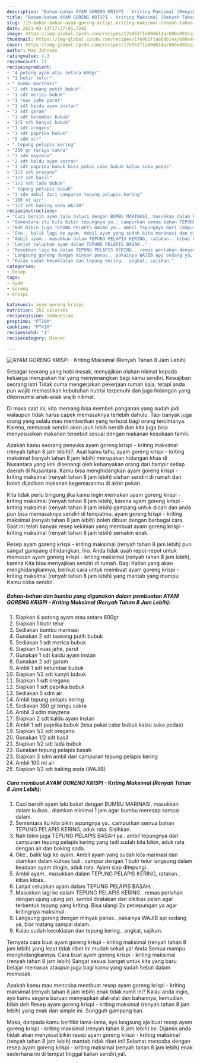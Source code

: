 ```yaml
---
description: "Bahan-bahan AYAM GORENG KRISPI - Kriting Maksimal (Renyah Tahan 8 Jam Lebih) yang nikmat Untuk Jualan"
title: "Bahan-bahan AYAM GORENG KRISPI - Kriting Maksimal (Renyah Tahan 8 Jam Lebih) yang nikmat Untuk Jualan"
slug: 119-bahan-bahan-ayam-goreng-krispi-kriting-maksimal-renyah-tahan-8-jam-lebih-yang-nikmat-untuk-jualan
date: 2021-03-13T17:27:01.724Z
image: https://img-global.cpcdn.com/recipes/17e961f1a80db14a/680x482cq70/ayam-goreng-krispi-kriting-maksimal-renyah-tahan-8-jam-lebih-foto-resep-utama.jpg
thumbnail: https://img-global.cpcdn.com/recipes/17e961f1a80db14a/680x482cq70/ayam-goreng-krispi-kriting-maksimal-renyah-tahan-8-jam-lebih-foto-resep-utama.jpg
cover: https://img-global.cpcdn.com/recipes/17e961f1a80db14a/680x482cq70/ayam-goreng-krispi-kriting-maksimal-renyah-tahan-8-jam-lebih-foto-resep-utama.jpg
author: Mae Johnson
ratingvalue: 4.3
reviewcount: 11
recipeingredient:
- "4 potong ayam atau setara 600gr"
- "1 butir telur"
- " bumbu marinasi"
- "2 sdt bawang putih bubuk"
- "1 sdt merica bubuk"
- "1 ruas jahe parut"
- "1 sdt kaldu ayam instan"
- "2 sdt garam"
- "1 sdt ketumbar bubuk"
- "1/2 sdt kunyit bubuk"
- "1 sdt oregano"
- "1 sdt paprika bubuk"
- "5 sdm air"
- " tepung pelapis kering"
- "350 gr terigu cakra"
- "3 sdm mayzena"
- "2 sdt kaldu ayam instan"
- "1 sdt paprika bubuk bisa pakai cabe bubuk kalau suka pedas"
- "1/2 sdt oregano"
- "1/2 sdt basil"
- "1/2 sdt lada bubuk"
- " tepung pelapis basah"
- "3 sdm ambil dari campuran tepung pelapis kering"
- "100 ml air"
- "1/2 sdt baking soda WAJIB"
recipeinstructions:
- "Cuci bersih ayam lalu baluri dengan BUMBU MARINASI, masukkan dalam kulkas.. diamkan minimal 1 jam agar bumbu meresap sampai dalam."
- "Sementara itu kita bikin tepungnya ya.. campurkan semua bahan TEPUNG PELAPIS KERING, aduk rata. Sisihkan."
- "Nah bikin juga TEPUNG PELAPIS BASAH ya.. ambil tepungnya dari campuran tepung pelapis kering yang tadi sudah kita bikin, aduk rata dengan air dan baking soda."
- "Oke.. balik lagi ke ayam. Ambil ayam yang sudah kita marinasi dan diamkan dalam kulkas tadi.. campur dengan 1 butir telur langsung dalam keadaan ayam dingin, aduk rata. Ayam siap ditepungi.."
- "Ambil ayam.. masukkan dalam TEPUNG PELAPIS KERING, ratakan.. kibas kibas.."
- "Lanjut celupkan ayam dalam TEPUNG PELAPIS BASAH.."
- "Masukkan lagi ke dalam TEPUNG PELAPIS KERING.. remas perlahan dengan ujung ujung jari, sambil diratakan dan dikibas pelan agar terbentuk tepung yang kriting. Bisa ulangi 2x penepungan ya agar kritingnya maksimal."
- "Langsung goreng dengan minyak panas.. pakainya WAJIB api sedang ya, biar matang sampai dalam.."
- "Kalau sudah kecoklatan dan tepung kering.. angkat, sajikan."
categories:
- Resep
tags:
- ayam
- goreng
- krispi

katakunci: ayam goreng krispi 
nutrition: 262 calories
recipecuisine: Indonesian
preptime: "PT28M"
cooktime: "PT41M"
recipeyield: "1"
recipecategory: Dinner

---
```



![AYAM GORENG KRISPI - Kriting Maksimal (Renyah Tahan 8 Jam Lebih)](https://img-global.cpcdn.com/recipes/17e961f1a80db14a/680x482cq70/ayam-goreng-krispi-kriting-maksimal-renyah-tahan-8-jam-lebih-foto-resep-utama.jpg)

Sebagai seorang yang hobi masak, menyajikan olahan nikmat kepada keluarga merupakan hal yang menyenangkan bagi kamu sendiri. Kewajiban seorang istri Tidak cuma mengerjakan pekerjaan rumah saja, tetapi anda pun wajib memastikan kebutuhan nutrisi terpenuhi dan juga hidangan yang dikonsumsi anak-anak wajib nikmat.

Di masa  saat ini, kita memang bisa membeli panganan yang sudah jadi walaupun tidak harus capek memasaknya terlebih dahulu. Tapi banyak juga orang yang selalu mau memberikan yang terlezat bagi orang tercintanya. Karena, memasak sendiri akan jauh lebih bersih dan kita juga bisa menyesuaikan makanan tersebut sesuai dengan makanan kesukaan famili. 



Apakah kamu seorang penyuka ayam goreng krispi - kriting maksimal (renyah tahan 8 jam lebih)?. Asal kamu tahu, ayam goreng krispi - kriting maksimal (renyah tahan 8 jam lebih) merupakan hidangan khas di Nusantara yang kini disenangi oleh kebanyakan orang dari hampir setiap daerah di Nusantara. Kamu bisa menghidangkan ayam goreng krispi - kriting maksimal (renyah tahan 8 jam lebih) olahan sendiri di rumah dan boleh dijadikan makanan kegemaranmu di akhir pekan.

Kita tidak perlu bingung jika kamu ingin memakan ayam goreng krispi - kriting maksimal (renyah tahan 8 jam lebih), karena ayam goreng krispi - kriting maksimal (renyah tahan 8 jam lebih) gampang untuk dicari dan anda pun bisa memasaknya sendiri di tempatmu. ayam goreng krispi - kriting maksimal (renyah tahan 8 jam lebih) boleh dibuat dengan berbagai cara. Saat ini telah banyak resep kekinian yang membuat ayam goreng krispi - kriting maksimal (renyah tahan 8 jam lebih) semakin enak.

Resep ayam goreng krispi - kriting maksimal (renyah tahan 8 jam lebih) pun sangat gampang dihidangkan, lho. Anda tidak usah repot-repot untuk memesan ayam goreng krispi - kriting maksimal (renyah tahan 8 jam lebih), karena Kita bisa menyajikan sendiri di rumah. Bagi Kalian yang akan menghidangkannya, berikut cara untuk membuat ayam goreng krispi - kriting maksimal (renyah tahan 8 jam lebih) yang mantab yang mampu Kamu coba sendiri.

<!--inarticleads1-->

##### Bahan-bahan dan bumbu yang digunakan dalam pembuatan AYAM GORENG KRISPI - Kriting Maksimal (Renyah Tahan 8 Jam Lebih):

1. Siapkan 4 potong ayam atau setara 600gr
1. Siapkan 1 butir telur
1. Sediakan  bumbu marinasi
1. Gunakan 2 sdt bawang putih bubuk
1. Sediakan 1 sdt merica bubuk
1. Siapkan 1 ruas jahe, parut
1. Gunakan 1 sdt kaldu ayam instan
1. Gunakan 2 sdt garam
1. Ambil 1 sdt ketumbar bubuk
1. Siapkan 1/2 sdt kunyit bubuk
1. Siapkan 1 sdt oregano
1. Siapkan 1 sdt paprika bubuk
1. Sediakan 5 sdm air
1. Ambil  tepung pelapis kering
1. Sediakan 350 gr terigu cakra
1. Ambil 3 sdm mayzena
1. Siapkan 2 sdt kaldu ayam instan
1. Ambil 1 sdt paprika bubuk (bisa pakai cabe bubuk kalau suka pedas)
1. Siapkan 1/2 sdt oregano
1. Gunakan 1/2 sdt basil
1. Siapkan 1/2 sdt lada bubuk
1. Gunakan  tepung pelapis basah
1. Siapkan 3 sdm ambil dari campuran tepung pelapis kering
1. Ambil 100 ml air
1. Siapkan 1/2 sdt baking soda (WAJIB)




<!--inarticleads2-->

##### Cara membuat AYAM GORENG KRISPI - Kriting Maksimal (Renyah Tahan 8 Jam Lebih):

1. Cuci bersih ayam lalu baluri dengan BUMBU MARINASI, masukkan dalam kulkas.. diamkan minimal 1 jam agar bumbu meresap sampai dalam.
1. Sementara itu kita bikin tepungnya ya.. campurkan semua bahan TEPUNG PELAPIS KERING, aduk rata. Sisihkan.
1. Nah bikin juga TEPUNG PELAPIS BASAH ya.. ambil tepungnya dari campuran tepung pelapis kering yang tadi sudah kita bikin, aduk rata dengan air dan baking soda.
1. Oke.. balik lagi ke ayam. Ambil ayam yang sudah kita marinasi dan diamkan dalam kulkas tadi.. campur dengan 1 butir telur langsung dalam keadaan ayam dingin, aduk rata. Ayam siap ditepungi..
1. Ambil ayam.. masukkan dalam TEPUNG PELAPIS KERING, ratakan.. kibas kibas..
1. Lanjut celupkan ayam dalam TEPUNG PELAPIS BASAH..
1. Masukkan lagi ke dalam TEPUNG PELAPIS KERING.. remas perlahan dengan ujung ujung jari, sambil diratakan dan dikibas pelan agar terbentuk tepung yang kriting. Bisa ulangi 2x penepungan ya agar kritingnya maksimal.
1. Langsung goreng dengan minyak panas.. pakainya WAJIB api sedang ya, biar matang sampai dalam..
1. Kalau sudah kecoklatan dan tepung kering.. angkat, sajikan.




Ternyata cara buat ayam goreng krispi - kriting maksimal (renyah tahan 8 jam lebih) yang lezat tidak ribet ini mudah sekali ya! Anda Semua mampu menghidangkannya. Cara buat ayam goreng krispi - kriting maksimal (renyah tahan 8 jam lebih) Sangat sesuai banget untuk kita yang baru belajar memasak ataupun juga bagi kamu yang sudah hebat dalam memasak.

Apakah kamu mau mencoba membuat resep ayam goreng krispi - kriting maksimal (renyah tahan 8 jam lebih) enak tidak rumit ini? Kalau anda ingin, ayo kamu segera buruan menyiapkan alat-alat dan bahannya, kemudian bikin deh Resep ayam goreng krispi - kriting maksimal (renyah tahan 8 jam lebih) yang enak dan simple ini. Sungguh gampang kan. 

Maka, daripada kamu berfikir lama-lama, ayo langsung aja buat resep ayam goreng krispi - kriting maksimal (renyah tahan 8 jam lebih) ini. Dijamin anda tiidak akan menyesal bikin resep ayam goreng krispi - kriting maksimal (renyah tahan 8 jam lebih) mantab tidak ribet ini! Selamat mencoba dengan resep ayam goreng krispi - kriting maksimal (renyah tahan 8 jam lebih) enak sederhana ini di tempat tinggal kalian sendiri,ya!.

